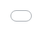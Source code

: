 ```yaml
---
layout: post
title: "NBA 선수 드웨인 웨이드의 아내가 방탄소년단 지민의 BT21 캐릭터 '치미' 인형과 뗄 수 없는 관계를 인스타그램에 공유했다."
author: "undefined"
thumbnail: "https://www.allkpop.com/upload/2021/02/content/060101/thumb/1612591309-picsart-02-06-02.jpg"
tags: 
---
```



![image](https://www.allkpop.com/upload/2021/02/content/060101/1612591309-picsart-02-06-02.jpg)

최근 가브리엘 유니온-웨이드의 인스타그램 스토리에서 보듯 방탄소년단의 리드 보컬이자 메인 댄서인 박지민이 BT21 캐릭터 치미로 전 세계 연예인들의 매력을 이어가고 있다.

NBA 선수인 드웨인 웨이드의 아내이기도 한 미국 여배우가 치미 인형을 차에 태우고 딸의 사진을 공유하는 모습이 포착됐다. 그녀는 자신의 게시물에서 "이제 치미는 모든 곳에 가야 한다"라고 인용했다. 특히 치미가 현지인과 연예인들 사이에서의 영향력은 물론 전 세계 영향력 있는 행동으로 알려지자 네티즌들은 뜨거운 반응을 보였다.


<div class="video_wrapper" style="padding-top: 56.25%;">
    <iframe id="twitter-widget-0" scrolling="no" frameborder="0" allowtransparency="true" allowfullscreen="true" class="" style="position: static; visibility: visible; width: 550px; height: 650px; display: block; flex-grow: 1;" title="Twitter Tweet" src="https://platform.twitter.com/embed/Tweet.html?creatorScreenName=allkpop&amp;dnt=false&amp;embedId=twitter-widget-0&amp;frame=false&amp;hideCard=false&amp;hideThread=false&amp;id=1357881613078704131&amp;lang=en&amp;origin=https%3A%2F%2Fwww.allkpop.com%2Farticle%2F2021%2F02%2Fnba-player-dwyane-wades-wife-shared-how-their-daughter-is-inseparable-with-bts-jimins-bt21-character-chimmy-doll-on-instagram&amp;siteScreenName=allkpop&amp;theme=light&amp;widgetsVersion=889aa01%3A1612811843556&amp;width=550px" data-tweet-id="1357881613078704131"></iframe>
</div>


이 커플과 그들의 아름다운 딸에 앞서 지민의 치미는 박인비(한국 프로 골퍼), 카를로스 세군도(멕시코 성우), 제라드 콜라드(프랑스 서점), 레오제이(한국 유튜버), 하성운(한국) 등 전 세계의 유명인사들과 영향력 있는 배우들을 매료시켰다.노민우(한국 가수 겸 배우), 아르시 무뇨즈(필리핀 배우), 지브릴 시세(전 프랑스 국가대표 축구 선수), 김동윤(울림엔터테인먼트 연습생), 아테즈의 우영, 오브리 밀러, 할시, 지미 팰런, 홀랜드 등 많은 이들이 출연한다. 그들은 그들의 SNS와 국제 텔레비전 쇼를 통해 치미 상품들과 함께 보였다.


<div class="video_wrapper" style="padding-top: 56.25%;">
    <iframe id="twitter-widget-1" scrolling="no" frameborder="0" allowtransparency="true" allowfullscreen="true" class="" style="position: static; visibility: visible; width: 550px; height: 651px; display: block; flex-grow: 1;" title="Twitter Tweet" src="https://platform.twitter.com/embed/Tweet.html?creatorScreenName=allkpop&amp;dnt=false&amp;embedId=twitter-widget-1&amp;frame=false&amp;hideCard=false&amp;hideThread=false&amp;id=1289081786329374723&amp;lang=en&amp;origin=https%3A%2F%2Fwww.allkpop.com%2Farticle%2F2021%2F02%2Fnba-player-dwyane-wades-wife-shared-how-their-daughter-is-inseparable-with-bts-jimins-bt21-character-chimmy-doll-on-instagram&amp;siteScreenName=allkpop&amp;theme=light&amp;widgetsVersion=889aa01%3A1612811843556&amp;width=550px" data-tweet-id="1289081786329374723"></iframe>
</div>



<div class="video_wrapper" style="padding-top: 56.25%;">
    <iframe id="twitter-widget-2" scrolling="no" frameborder="0" allowtransparency="true" allowfullscreen="true" class="" style="position: static; visibility: visible; width: 550px; height: 370px; display: block; flex-grow: 1;" title="Twitter Tweet" src="https://platform.twitter.com/embed/Tweet.html?creatorScreenName=allkpop&amp;dnt=false&amp;embedId=twitter-widget-2&amp;frame=false&amp;hideCard=false&amp;hideThread=false&amp;id=1285797673300156416&amp;lang=en&amp;origin=https%3A%2F%2Fwww.allkpop.com%2Farticle%2F2021%2F02%2Fnba-player-dwyane-wades-wife-shared-how-their-daughter-is-inseparable-with-bts-jimins-bt21-character-chimmy-doll-on-instagram&amp;siteScreenName=allkpop&amp;theme=light&amp;widgetsVersion=889aa01%3A1612811843556&amp;width=550px" data-tweet-id="1285797673300156416"></iframe>
</div>


![image](https://www.allkpop.com/upload/2021/02/content/060133/1612593197-1596184899-picsart-07-31-04.jpg)

유명인사나 영향력 있는 행위 외에도 치미는 현지인들 사이에서도 강한 영향력을 지닌 것으로 알려져 있다. 지민 못지않게 유명한 치미는 트위터나 인스타그램의 밈 계정 등 여러 대형 계정에 등장하는 모습이 포착됐다. 치미 영상이 지민과 치미 모두에게 현지 관심을 불러일으키는 모습이 포착됐다. 이와는 별도로 치미는 국내 웹툰과 한국의 텔레비전 쇼에도 출연하고 있는 것이 목격되었다. 이전에 치미 인형 하나가 한국의 한 시내 버스에서 발견되었다.

![image](https://www.allkpop.com/upload/2021/02/content/060140/1612593602-1596184374-picsart-07-31-03.jpg)

하지만 사랑 면에서는 BT21이 신제품을 출시할 때마다 치미상품이 즉시 매진되고, 이들이 매출에서 선두를 달리고 있다는 보도가 나올 때마다 지민의 팬들은 이를 모두 받아들인다. `치미 베이비 인형`인 치미 상품 중 하나는 기존에 6회 재입고 후에도 품절된 바 있다.


<div class="video_wrapper" style="padding-top: 56.25%;">
    <iframe id="twitter-widget-3" scrolling="no" frameborder="0" allowtransparency="true" allowfullscreen="true" class="" style="position: static; visibility: visible; width: 550px; height: 581px; display: block; flex-grow: 1;" title="Twitter Tweet" src="https://platform.twitter.com/embed/Tweet.html?creatorScreenName=allkpop&amp;dnt=false&amp;embedId=twitter-widget-3&amp;frame=false&amp;hideCard=false&amp;hideThread=false&amp;id=1341708416264196098&amp;lang=en&amp;origin=https%3A%2F%2Fwww.allkpop.com%2Farticle%2F2021%2F02%2Fnba-player-dwyane-wades-wife-shared-how-their-daughter-is-inseparable-with-bts-jimins-bt21-character-chimmy-doll-on-instagram&amp;siteScreenName=allkpop&amp;theme=light&amp;widgetsVersion=889aa01%3A1612811843556&amp;width=550px" data-tweet-id="1341708416264196098"></iframe>
</div>



<div class="video_wrapper" style="padding-top: 56.25%;">
    <iframe id="twitter-widget-4" scrolling="no" frameborder="0" allowtransparency="true" allowfullscreen="true" class="" style="position: static; visibility: visible; width: 550px; height: 1412px; display: block; flex-grow: 1;" title="Twitter Tweet" src="https://platform.twitter.com/embed/Tweet.html?creatorScreenName=allkpop&amp;dnt=false&amp;embedId=twitter-widget-4&amp;frame=false&amp;hideCard=false&amp;hideThread=false&amp;id=1304248440709246976&amp;lang=en&amp;origin=https%3A%2F%2Fwww.allkpop.com%2Farticle%2F2021%2F02%2Fnba-player-dwyane-wades-wife-shared-how-their-daughter-is-inseparable-with-bts-jimins-bt21-character-chimmy-doll-on-instagram&amp;siteScreenName=allkpop&amp;theme=light&amp;widgetsVersion=889aa01%3A1612811843556&amp;width=550px" data-tweet-id="1304248440709246976"></iframe>
</div>



<div class="video_wrapper" style="padding-top: 56.25%;">
    <iframe id="twitter-widget-5" scrolling="no" frameborder="0" allowtransparency="true" allowfullscreen="true" class="" style="position: static; visibility: visible; width: 550px; height: 673px; display: block; flex-grow: 1;" title="Twitter Tweet" src="https://platform.twitter.com/embed/Tweet.html?creatorScreenName=allkpop&amp;dnt=false&amp;embedId=twitter-widget-5&amp;frame=false&amp;hideCard=false&amp;hideThread=false&amp;id=1291272713814683648&amp;lang=en&amp;origin=https%3A%2F%2Fwww.allkpop.com%2Farticle%2F2021%2F02%2Fnba-player-dwyane-wades-wife-shared-how-their-daughter-is-inseparable-with-bts-jimins-bt21-character-chimmy-doll-on-instagram&amp;siteScreenName=allkpop&amp;theme=light&amp;widgetsVersion=889aa01%3A1612811843556&amp;width=550px" data-tweet-id="1291272713814683648"></iframe>
</div>



<div class="video_wrapper" style="padding-top: 56.25%;">
    <iframe id="twitter-widget-6" scrolling="no" frameborder="0" allowtransparency="true" allowfullscreen="true" class="" style="position: static; visibility: visible; width: 550px; height: 1519px; display: block; flex-grow: 1;" title="Twitter Tweet" src="https://platform.twitter.com/embed/Tweet.html?creatorScreenName=allkpop&amp;dnt=false&amp;embedId=twitter-widget-6&amp;frame=false&amp;hideCard=false&amp;hideThread=false&amp;id=1290239844535304193&amp;lang=en&amp;origin=https%3A%2F%2Fwww.allkpop.com%2Farticle%2F2021%2F02%2Fnba-player-dwyane-wades-wife-shared-how-their-daughter-is-inseparable-with-bts-jimins-bt21-character-chimmy-doll-on-instagram&amp;siteScreenName=allkpop&amp;theme=light&amp;widgetsVersion=889aa01%3A1612811843556&amp;width=550px" data-tweet-id="1290239844535304193"></iframe>
</div>


12월에는 지민에게 눈사람을 치미상품으로 꾸미는 모습이 포착돼 팬들의 애틋한 마음을 전하는 모습이 포착되기도 했다. 지난 10월 그의 생일날, 수많은 팬들이 그의 생일을 축하하기 위해 "치미케이크"를 공유했다.

![image](https://www.allkpop.com/upload/2021/02/content/060157/1612594655-picsart-02-06-02.jpg)

마지막으로 BT21이 유튜브에 올린 치미 스토리 동영상도 큰 영향을 미치는 것으로 나타났다. 치미의 뒷이야기가 공개된 뒤 키워드 치미가 전 세계적으로 유행하는 모습이 포착됐다. 1년 된 이 동영상은 현재 유튜브에서 14M 조회수를 기록하고 있다. 다음으로 치미 버스킹 영상이 공개되자 BT21은 전 세계 팬들에게 일주일 만에 2M뷰에 도전장을 내밀었고 팬들은 일주일도 채 안 되는 성과를 거뒀다.


<div class="video_wrapper" style="padding-top: 56.25%;">
    <iframe width="100%" height="100%" src="//www.youtube.com/embed/73AhZcf1HUw" frameborder="0" allowfullscreen="" style="position: absolute; top: 0px; left: 0px; width: 100%; height: 100%;"></iframe>
</div>



<div class="video_wrapper" style="padding-top: 56.25%;">
    <iframe width="100%" height="100%" src="//www.youtube.com/embed/LMxze55_c3E" frameborder="0" allowfullscreen="" style="position: absolute; top: 0px; left: 0px; width: 100%; height: 100%;"></iframe>
</div>


방탄소년단 지민은 한국에서 가장 인기 있는 아이돌 중 한 명으로 전 세계에 그의 인기가 노래나 춤에만 국한된 것이 아니라 패션, 예술, 그리고 그와 관련된 모든 것이 틀림없이 전 세계적으로 화제가 될 것이라는 것을 보여준다.